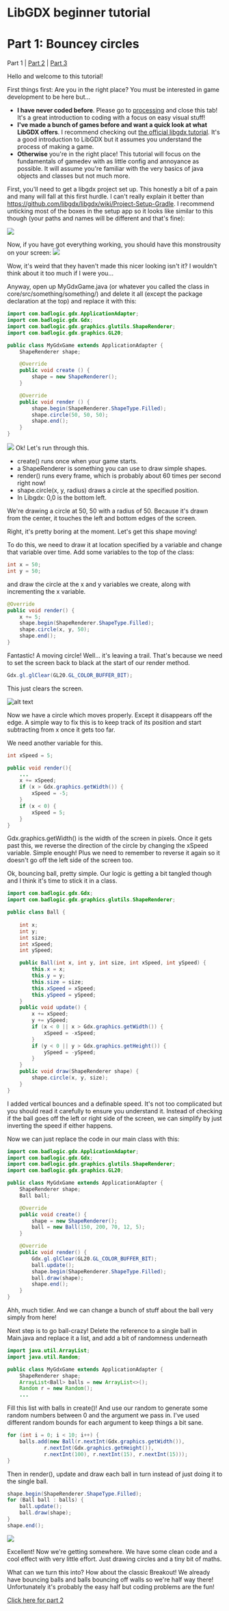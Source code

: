 # LibGDX beginner tutorial
# Part 1: Bouncey circles
Part 1 | [Part 2](http://tann.space/HelloLibgdx/2.html) | [Part 3](http://tann.space/HelloLibgdx/3.html)

Hello and welcome to this tutorial! 

First things first: Are you in the right place? You must be interested in game development to be here but...

- **I have never coded before**. Please go to [processing](http://hello.processing.org/) and close this tab! It's a great introduction to coding with a focus on easy visual stuff!
- **I've made a bunch of games before and want a quick look at what LibGDX offers**. I recommend checking out [the official libgdx tutorial](https://github.com/libgdx/libgdx/wiki/A-simple-game). It's a good introduction to LibGDX but it assumes you understand the process of making a game. 
- **Otherwise** you're in the right place! This tutorial will focus on the fundamentals of gamedev with as little config and annoyance as possible. It will assume you're familiar with the very basics of java objects and classes but not much more.

First, you'll need to get a libgdx project set up. This honestly a bit of a pain and many will fall at this first hurdle. I can't really explain it better than https://github.com/libgdx/libgdx/wiki/Project-Setup-Gradle. I recommend unticking most of the boxes in the setup app so it looks like similar to this though (your paths and names will be different and that's fine):

![](http://tann.space/HelloLibgdx/setup.png)

Now, if you have got everything working, you should have this monstrousity on your screen:
![](http://tann.space/HelloLibgdx/awful.png)

Wow, it's weird that they haven't made this nicer looking isn't it? I wouldn't think about it too much if I were you...


Anyway, open up MyGdxGame.java (or whatever you called the class in core/src/something/something/) and delete it all (except the package declaration at the top) and replace it with this:

```Java
import com.badlogic.gdx.ApplicationAdapter;
import com.badlogic.gdx.Gdx;
import com.badlogic.gdx.graphics.glutils.ShapeRenderer;
import com.badlogic.gdx.graphics.GL20;

public class MyGdxGame extends ApplicationAdapter {
    ShapeRenderer shape;

    @Override
    public void create () {
        shape = new ShapeRenderer();
    }

    @Override
    public void render () {
        shape.begin(ShapeRenderer.ShapeType.Filled);
        shape.circle(50, 50, 50);
        shape.end();
    }
}
```
![](http://tann.space/HelloLibgdx/circle.png)
Ok! Let's run through this.
- create() runs once when your game starts.
- a ShapeRenderer is something you can use to draw simple shapes.
- render() runs every frame, which is probably about 60 times per second right now!
- shape.circle(x, y, radius) draws a circle at the specified position.
- In Libgdx: 0,0 is the bottom left. 

We're drawing a circle at 50, 50 with a radius of 50. Because it's drawn from the center, it touches the left and bottom edges of the screen.

Right, it's pretty boring at the moment. Let's get this shape moving!

To do this, we need to draw it at location specified by a variable and change that variable over time.
Add some variables to the top of the class:
```Java
int x = 50;
int y = 50;
```
and draw the circle at the x and y variables we create, along with incrementing the x variable.
```Java
@Override
public void render() {
    x += 5;
    shape.begin(ShapeRenderer.ShapeType.Filled);
    shape.circle(x, y, 50);
    shape.end();
}
```


Fantastic! A moving circle! Well... it's leaving a trail. That's because we need to set the screen back to black at the start of our render method.
```Java
Gdx.gl.glClear(GL20.GL_COLOR_BUFFER_BIT); 
```

This just clears the screen.

![alt text](http://tann.space/HelloLibgdx/moving.gif)

Now we have a circle which moves properly. Except it disappears off the edge. A simple way to fix this is to keep track of its position and start subtracting from x once it gets too far.

We need another variable for this.
```Java
int xSpeed = 5;

public void render(){
    ...
    x += xSpeed;
    if (x > Gdx.graphics.getWidth()) {
        xSpeed = -5;
    }
    if (x < 0) {
        xSpeed = 5;
    }
}
```

Gdx.graphics.getWidth() is the width of the screen in pixels. Once it gets past this, we reverse the direction of the circle by changing the xSpeed variable. Simple enough! Plus we need to remember to reverse it again so it doesn't go off the left side of the screen too.

Ok, bouncing ball, pretty simple. Our logic is getting a bit tangled though and I think it's time to stick it in a class.
```Java
import com.badlogic.gdx.Gdx;
import com.badlogic.gdx.graphics.glutils.ShapeRenderer;

public class Ball {
    
    int x;
    int y;
    int size;
    int xSpeed;
    int ySpeed;

    public Ball(int x, int y, int size, int xSpeed, int ySpeed) {
        this.x = x;
        this.y = y;
        this.size = size;
        this.xSpeed = xSpeed;
        this.ySpeed = ySpeed;
    }
    public void update() {
        x += xSpeed;
        y += ySpeed;
        if (x < 0 || x > Gdx.graphics.getWidth()) {
            xSpeed = -xSpeed;
        }
        if (y < 0 || y > Gdx.graphics.getHeight()) {
            ySpeed = -ySpeed;
        }
    }
    public void draw(ShapeRenderer shape) {
        shape.circle(x, y, size);
    }
}
```
I added vertical bounces and a definable speed. It's not too complicated but you should read it carefully to ensure you understand it. Instead of checking if the ball goes off the left or right side of the screen, we can simplify by just inverting the speed if either happens.

Now we can just replace the code in our main class with this:
```Java
import com.badlogic.gdx.ApplicationAdapter;
import com.badlogic.gdx.Gdx;
import com.badlogic.gdx.graphics.glutils.ShapeRenderer;
import com.badlogic.gdx.graphics.GL20;

public class MyGdxGame extends ApplicationAdapter {
    ShapeRenderer shape;
    Ball ball;

    @Override
    public void create() {
        shape = new ShapeRenderer();
        ball = new Ball(150, 200, 70, 12, 5);
    }

    @Override
    public void render() {
        Gdx.gl.glClear(GL20.GL_COLOR_BUFFER_BIT);
        ball.update();
        shape.begin(ShapeRenderer.ShapeType.Filled);
        ball.draw(shape);
        shape.end();
    }
}
```

Ahh, much tidier. And we can change a bunch of stuff about the ball very simply from here!

Next step is to go ball-crazy!
Delete the reference to a single ball in Main.java and replace it a list, and add a bit of randomness underneath
```Java
import java.util.ArrayList;
import java.util.Random;

public class MyGdxGame extends ApplicationAdapter {
    ShapeRenderer shape;
    ArrayList<Ball> balls = new ArrayList<>();
    Random r = new Random();
    ...
```

Fill this list with balls in create()! And use our random to generate some random numbers between 0 and the argument we pass in. I've used different random bounds for each argument to keep things a bit sane.
```Java
for (int i = 0; i < 10; i++) {
    balls.add(new Ball(r.nextInt(Gdx.graphics.getWidth()),
            r.nextInt(Gdx.graphics.getHeight()),
            r.nextInt(100), r.nextInt(15), r.nextInt(15)));
}
```

Then in render(), update and draw each ball in turn instead of just doing it to the single ball.
```Java
shape.begin(ShapeRenderer.ShapeType.Filled);
for (Ball ball : balls) {
    ball.update();
    ball.draw(shape);
}
shape.end();
```

![](http://tann.space/HelloLibgdx/bouncing.gif)

Excellent! Now we're getting somewhere. We have some clean code and a cool effect with very little effort. Just drawing circles and a tiny bit of maths. 

What can we turn this into? How about the classic Breakout! We already have bouncing balls and balls bouncing off walls so we're half way there! Unfortunately it's probably the easy half but coding problems are the fun!

[Click here for part 2](http://tann.space/HelloLibgdx/2.html)

